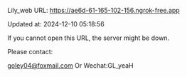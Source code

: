 Lily_web URL: https://ae6d-61-165-102-156.ngrok-free.app

Updated at: 2024-12-10 05:18:56

If you cannot open this URL, the server might be down.

Please contact: 

goley04@foxmail.com Or Wechat:GL_yeaH